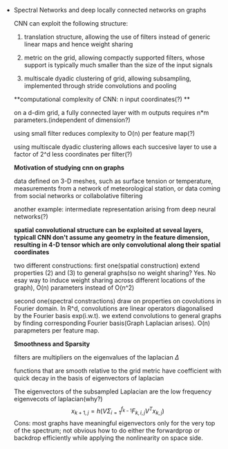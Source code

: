 * Spectral Networks and deep locally connected networks on graphs

  CNN can exploit the following structure:

  1) translation structure, allowing the use of filters instead of generic linear maps and hence weight sharing

  2) metric on the grid, allowing compactly supported filters, whose support is typically much smaller than the size of the input signals

  3) multiscale dyadic clustering of grid, allowing  subsampling, implemented through stride convolutions and pooling

  **computational complexity of CNN: n input coordinates(?) **

  on a d-dim grid, a fully connected layer with m outputs requires n*m parameters.(independent of dimension?)

  using small filter reduces complexity to O(n) per feature map(?)

  using multiscale dyadic clustering allows each succesive layer to use a factor of 2^d less coordinates per filter(?)

  **Motivation of studying cnn on graphs**

  data defined on 3-D meshes, such as surface tension or temperature, measurements from a network of meteorological station, or data coming from social networks or collabolative filtering

  another example: intermediate representation arising from deep neural networks(?)

  **spatial convolutional structure can be exploited at seveal layers, typicall CNN don't assume any geometry in the feature dimension, resulting in 4-D tensor which are only convolutional along their spatial coordinates**

  two different constructions: first one(spatial construction) extend properties (2) and (3) to general graphs(so no weight sharing? Yes. No esay way to induce weight sharing across different locations of the graph), O(n) parameters instead of O(n^2) 

  second one(spectral constractions) draw on properties on covolutions in Fourier domain. In R^d, convolutions are linear operators diagonalised by the Fourier basis exp(i.w.t). we extend convolutions to general graphs by finding corresponding Fourier basis(Graph Laplacian arises). O(n) parapmeters per feature map.

  **Smoothness and Sparsity**

  filters are multipliers on the eigenvalues of the laplacian $\Delta$

  functions that are smooth relative to the grid metric have coefficient with quick decay in the basis of eigenvectors of laplacian

  The eigenvectors of the subsampled Laplacian are the low frequency eigenvecots of laplacian(why?)
  $$
  x_{k+1,j}=h(V\Sigma_{i=1}^{f_{k-1}}F_{k,i,j}V^{T}x_{k,j})
  $$
  Cons: most graphs have meaningful eigenvectors only for the very top of the spectrum; not obvious how to do either the forwardprop or backdrop efficiently while applying the nonlinearity on space side.

  ​


  ​

  ​

  ​